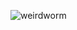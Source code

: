 ![weirdworm](https://github.com/jeffiscow2/Hello-World-GHW/assets/150542141/1c014272-4fb9-49b2-a6e0-b06970517a2d)
